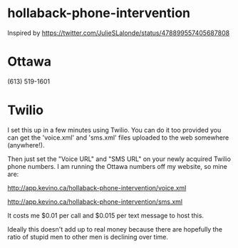 hollaback-phone-intervention
============================

Inspired by https://twitter.com/JulieSLalonde/status/478899557405687808

Ottawa
============================

(613) 519-1601

Twilio
============================

I set this up in a few minutes using Twilio. You can do it too provided
you can get the 'voice.xml' and 'sms.xml' files uploaded to the web
somewhere (anywhere!).

Then just set the "Voice URL" and "SMS URL" on your newly acquired 
Twilio phone numbers. I am running the Ottawa numbers off my website,
so mine are:

http://app.kevino.ca/hollaback-phone-intervention/voice.xml

http://app.kevino.ca/hollaback-phone-intervention/sms.xml

It costs me $0.01 per call and $0.015 per text message to host this.

Ideally this doesn't add up to real money because there are hopefully
the ratio of stupid men to other men is declining over time.
